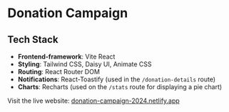 # Donation Campaign

## Tech Stack

- **Frontend-framework**: Vite React
- **Styling**: Tailwind CSS, Daisy UI, Animate CSS
- **Routing**: React Router DOM
- **Notifications**: React-Toastify (used in the `/donation-details` route)
- **Charts**: Recharts (used on the `/stats` route for displaying a pie chart)

Visit the live website: [donation-campaign-2024.netlify.app](https://donation-campaign-2024.netlify.app/)
